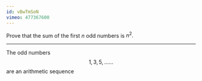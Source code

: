```yaml
---
id: vBwTmSoN
vimeo: 477367600
---
```


Prove that the sum of the first $n$ odd numbers is $n^2.$

---

The odd numbers
$$
1, 3, 5, ... \ldots
$$
are an arithmetic sequence
